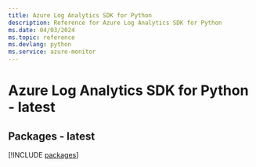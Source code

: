 ```yaml
---
title: Azure Log Analytics SDK for Python
description: Reference for Azure Log Analytics SDK for Python
ms.date: 04/03/2024
ms.topic: reference
ms.devlang: python
ms.service: azure-monitor
---
```

# Azure Log Analytics SDK for Python - latest
## Packages - latest
[!INCLUDE [packages](log-analytics-index.md)]